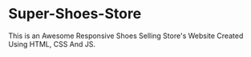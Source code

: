 # Super-Shoes-Store
This is an Awesome Responsive Shoes Selling Store's Website Created Using HTML, CSS And JS.
